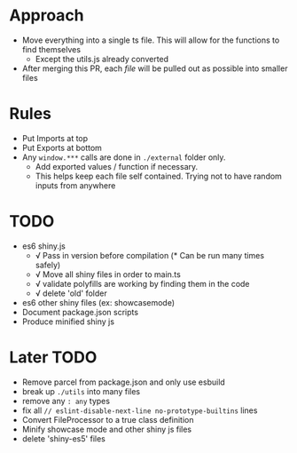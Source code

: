 # Approach
* Move everything into a single ts file. This will allow for the functions to find themselves
  * Except the utils.js already converted
* After merging this PR, each _file_ will be pulled out as possible into smaller files


# Rules
* Put Imports at top
* Put Exports at bottom
* Any `window.***` calls are done in `./external` folder only.
  * Add exported values / function if necessary.
  * This helps keep each file self contained. Trying not to have random inputs from anywhere

# TODO

* es6 shiny.js
  * √ Pass in version before compilation
    (* Can be run many times safely)
  * √ Move all shiny files in order to main.ts
  * √ validate polyfills are working by finding them in the code
  * √ delete 'old' folder
* es6 other shiny files (ex: showcasemode)
* Document package.json scripts
* Produce minified shiny js


# Later TODO

* Remove parcel from package.json and only use esbuild
* break up `./utils` into many files
* remove any `: any` types
* fix all `// eslint-disable-next-line no-prototype-builtins` lines
* Convert FileProcessor to a true class definition
* Minify showcase mode and other shiny js files
* delete 'shiny-es5' files
